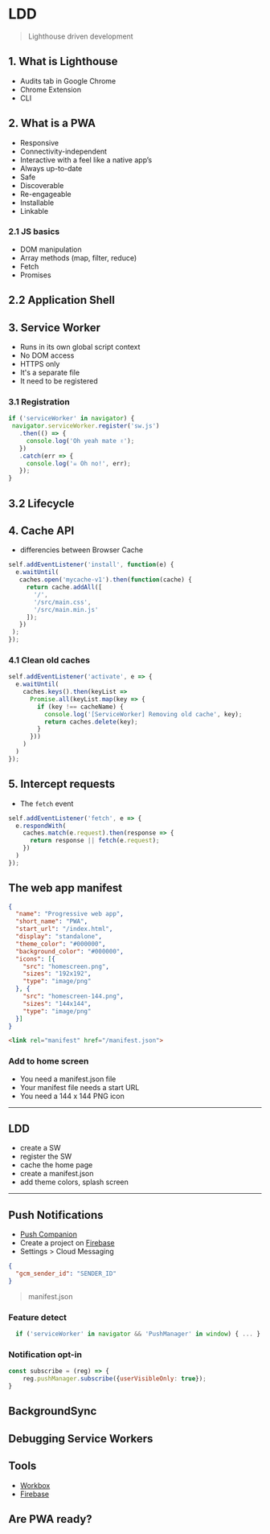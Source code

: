 # LDD 
> Lighthouse driven development

## 1. What is Lighthouse

- Audits tab in Google Chrome
- Chrome Extension
- CLI

## 2. What is a PWA

- Responsive
- Connectivity-independent
- Interactive with a feel like a native app’s 
- Always up-to-date
- Safe
- Discoverable
- Re-engageable
- Installable
- Linkable

### 2.1 JS basics
- DOM manipulation
- Array methods (map, filter, reduce)
- Fetch
- Promises

## 2.2 Application Shell

## 3. Service Worker

- Runs in its own global script context
- No DOM access
- HTTPS only
- It's a separate file
- It need to be registered

### 3.1 Registration
 ```javascript
if ('serviceWorker' in navigator) {
  navigator.serviceWorker.register('sw.js')
    .then(() => {
      console.log('Oh yeah mate ✌️');
    })
    .catch(err => {
      console.log('☠️ Oh no!', err);
    });
}
 ```

## 3.2 Lifecycle

## 4. Cache API
- differencies between Browser Cache

```javascript
self.addEventListener('install', function(e) {
  e.waitUntil(
   caches.open('mycache-v1').then(function(cache) {
     return cache.addAll([
       '/',
       '/src/main.css',
       '/src/main.min.js'
     ]);
   })
 );
});
```

### 4.1 Clean old caches
```javascript
self.addEventListener('activate', e => {
  e.waitUntil(
    caches.keys().then(keyList => 
      Promise.all(keyList.map(key => {
        if (key !== cacheName) {
          console.log('[ServiceWorker] Removing old cache', key);
          return caches.delete(key);
        }
      }))
    )
  )
});
```

## 5. Intercept requests
- The `fetch` event

```javascript
self.addEventListener('fetch', e => {
  e.respondWith(
    caches.match(e.request).then(response => {
      return response || fetch(e.request);
    })
  )
});
```

## The web app manifest

```json
{
  "name": "Progressive web app",
  "short_name": "PWA",
  "start_url": "/index.html",
  "display": "standalone",
  "theme_color": "#000000",
  "background_color": "#000000",
  "icons": [{
    "src": "homescreen.png",
    "sizes": "192x192",
    "type": "image/png"
  }, {
    "src": "homescreen-144.png",
    "sizes": "144x144",
    "type": "image/png"
  }]
}
```

```html
<link rel="manifest" href="/manifest.json">
```

### Add to home screen
- You need a manifest.json file
- Your manifest file needs a start URL
- You need a 144 x 144 PNG icon

---

## LDD
- create a SW
- register the SW
- cache the home page
- create a manifest.json
- add theme colors, splash screen

---

## Push Notifications
- [Push Companion](https://web-push-codelab.glitch.me/)
- Create a project on [Firebase](https://firebase.google.com/)
- Settings > Cloud Messaging

```json
{
  "gcm_sender_id": "SENDER_ID"
}
```
> manifest.json

### Feature detect
```javascript
  if ('serviceWorker' in navigator && 'PushManager' in window) { ... }
```

### Notification opt-in

```javascript
const subscribe = (reg) => {  
    reg.pushManager.subscribe({userVisibleOnly: true});
}
```

## BackgroundSync

## Debugging Service Workers


## Tools
- [Workbox](https://developers.google.com/web/tools/workbox/)
- [Firebase](https://firebase.google.com/)

## Are PWA ready?

